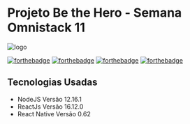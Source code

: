 # Projeto Be the Hero - Semana Omnistack 11
![logo](https://i.imgur.com/nPTD4YX.png)

[![forthebadge](https://forthebadge.com/images/badges/made-with-javascript.svg)](https://forthebadge.com)
[![forthebadge](https://forthebadge.com/images/badges/uses-html.svg)](https://forthebadge.com)
[![forthebadge](https://forthebadge.com/images/badges/uses-css.svg)](https://forthebadge.com)
[![forthebadge](https://forthebadge.com/images/badges/built-with-love.svg)](https://forthebadge.com)

## Tecnologias Usadas
- NodeJS Versão 12.16.1 
- ReactJs Versão 16.12.0
- React Native Versão 0.62

